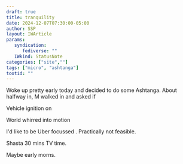 ```yaml
---
draft: true
title: tranquility
date: 2024-12-07T07:30:00-05:00
author: SSP
layout: IWArticle
params:
   syndication:
      fediverse: ""
   IWkind: StatusNote
categories: ["site",""]
tags: ["micro", "ashtanga"] 
tootid: ""
---
```


Woke up pretty early today and decided to do some Ashtanga. About halfway in, M walked in and asked if 

Vehicle ignition on

World whirred into motion

I'd like to be Uber focussed . Practically not feasible.

Shasta 30 mins TV time.

Maybe early morns. 
